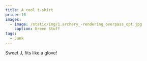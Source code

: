 ```yaml
---
title: A cool t-shirt
price: 10
images:
  - image: /static/img/1.archery_-rendering_overpass_opt.jpg
    caption: Green Stuff
tags:
  - Junk
---
```

Sweet J, fits like a glove!